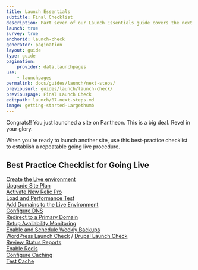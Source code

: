 ```yaml
---
title: Launch Essentials
subtitle: Final Checklist
description: Part seven of our Launch Essentials guide covers the next steps to take after your site goes live.
launch: true
survey: true
anchorid: launch-check
generator: pagination
layout: guide
type: guide
pagination:
    provider: data.launchpages
use:
    - launchpages
permalink: docs/guides/launch/next-steps/
previousurl: guides/launch/launch-check/
previouspage: Final Launch Check
editpath: launch/07-next-steps.md
image: getting-started-Largethumb
---
```

Congrats!! You just launched a site on Pantheon. This is a big deal. Revel in your glory.

When you're ready to launch another site, use this best-practice checklist to establish a repeatable going live procedure.
## Best Practice Checklist for Going Live
<span class="checklist-icons glyphicon-unchecked"></span> [Create the Live environment](/docs/guides/quickstart/create-test-live/)<br>
<span class="checklist-icons glyphicon-unchecked"></span> [Upgrade Site Plan](/docs/guides/launch/plans/)<br>
<span class="checklist-icons glyphicon-unchecked"></span> [Activate New Relic Pro](/docs/new-relic/#activate-new-relic-apm-pro)<br>
<span class="checklist-icons glyphicon-unchecked"></span> [Load and Performance Test](/docs/load-and-performance-testing/)<br>
<span class="checklist-icons glyphicon-unchecked"></span> [Add Domains to the Live Environment](/docs/guides/launch/domains/)<br>
<span class="checklist-icons glyphicon-unchecked"></span> [Configure DNS](/docs/guides/launch/domains/)<br>
<span class="checklist-icons glyphicon-unchecked"></span>  [Redirect to a Primary Domain](/docs/guides/launch/redirects/)<br>
<span class="checklist-icons glyphicon-unchecked"></span> [Setup Availability Monitoring](/docs/new-relic/#configure-ping-monitors-for-availability)<br>
<span class="checklist-icons glyphicon-unchecked"></span> [Enable and Schedule Weekly Backups](/docs/guides/launch/launch-check/)<br>
<span class="checklist-icons glyphicon-unchecked"></span> [WordPress Launch Check](/docs/wordpress-launch-check/) / [Drupal Launch Check](/docs/drupal-launch-check)<br>
<span class="checklist-icons glyphicon-unchecked"></span> [Review Status Reports](/docs/guides/launch/launch-check/)<br>
<span class="checklist-icons glyphicon-unchecked"></span> [Enable Redis](/docs/redis/#enable-redis)<br>
<span class="checklist-icons glyphicon-unchecked"></span> [Configure Caching](/docs/global-cdn-caching/)<br>
<span class="checklist-icons glyphicon-unchecked"></span> [Test Cache](/docs/test-global-cdn-caching/)<br>

